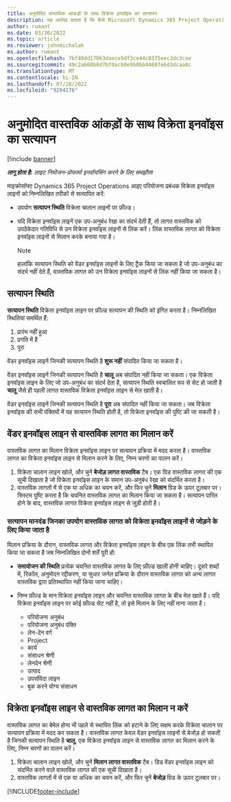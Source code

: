 ```yaml
---
title: अनुमोदित वास्तविक आंकड़ों के साथ विक्रेता इनवॉइस का सत्यापन
description: यह आलेख बताता है कि कैसे Microsoft Dynamics 365 Project Operations आइए प्रोजेक्ट मैनेजर वेंडर इनवॉइस को वास्तविक के साथ सत्यापित करते हैं जिन्हें ठेकेदारों द्वारा काम और रिकॉर्ड किए गए समय के रूप में अनुमोदित किया गया था, और खर्च और सामग्री जो प्रोजेक्ट टीम के सदस्यों द्वारा उपयोग की गई थी।
author: rumant
ms.date: 03/30/2022
ms.topic: article
ms.reviewer: johnmichalak
ms.author: rumant
ms.openlocfilehash: 7bf48dd17063daece5df3ce44c0375eec3dc3cae
ms.sourcegitcommit: 49c2a668b8d7bf0acb9e9b0bb44687e6d3dcaa8c
ms.translationtype: MT
ms.contentlocale: hi-IN
ms.lasthandoff: 07/28/2022
ms.locfileid: "9204176"
---
```

# <a name="verification-of-vendor-invoices-with-approved-actuals"></a>अनुमोदित वास्तविक आंकड़ों के साथ विक्रेता इनवॉइस का सत्यापन

[!include [banner](../../includes/dataverse-preview.md)]

_**लागू होता है:** लाइट नियोजन-प्रोफार्मा इनवॉयसिंग करने के लिए समझौता_

माइक्रोसॉफ्ट Dynamics 365 Project Operations आइए परियोजना प्रबंधक विक्रेता इनवॉइस लाइनों को निम्नलिखित तरीकों से सत्यापित करें:

- उपयोग **सत्यापन स्थिति** विक्रेता चालान लाइनों पर फ़ील्ड।
- यदि विक्रेता इनवॉइस लाइनें एक उप-अनुबंध रेखा का संदर्भ देती हैं, तो लागत वास्तविक को उपठेकेदार गतिविधि से उन विक्रेता इनवॉइस लाइनों से लिंक करें। लिंक वास्तविक लागत को विक्रेता इनवॉइस लाइनों से मिलान करके बनाया गया है।

    > [!NOTE]
    > हालांकि सत्यापन स्थिति को वेंडर इनवॉइस लाइनों के लिए ट्रैक किया जा सकता है जो उप-अनुबंध का संदर्भ नहीं देते हैं, वास्तविक लागत को उन विक्रेता इनवॉइस लाइनों से लिंक नहीं किया जा सकता है।

## <a name="verification-status"></a>सत्यापन स्थिति

**सत्यापन स्थिति** विक्रेता इनवॉइस लाइन पर फ़ील्ड सत्यापन की स्थिति को इंगित करता है। निम्नलिखित स्थितियां समर्थित हैं:

1. प्रारंभ नहीं हुआ
2. प्रगति में है
3. पूरा

वेंडर इनवॉइस लाइनें जिनकी सत्यापन स्थिति है **शुरू नहीं** संपादित किया जा सकता है।

वेंडर इनवॉइस लाइनें जिनकी सत्यापन स्थिति है **चालू** अब संपादित नहीं किया जा सकता। एक विक्रेता इनवॉइस लाइन के लिए जो उप-अनुबंध का संदर्भ देता है, सत्यापन स्थिति स्वचालित रूप से सेट हो जाती है **चालू** जैसे ही पहली लागत वास्तविक विक्रेता इनवॉइस लाइन से मेल खाती है।

वेंडर इनवॉइस लाइनें जिनकी सत्यापन स्थिति है **पूरा** अब संपादित नहीं किया जा सकता। जब विक्रेता इनवॉइस की सभी पंक्तियों में यह सत्यापन स्थिति होती है, तो विक्रेता इनवॉइस की पुष्टि की जा सकती है।

## <a name="match-cost-actuals-to-vendor-invoice-lines"></a>वेंडर इनवॉइस लाइन से वास्तविक लागत का मिलान करें

वास्तविक लागत का मिलान विक्रेता इनवॉइस लाइन पर सत्यापन प्रक्रिया में मदद करता है। वास्तविक लागत का विक्रेता इनवॉइस लाइन से मिलान करने के लिए, निम्न चरणों का पालन करें।

1. विक्रेता चालान लाइन खोलें, और चुनें **बेजोड़ लागत वास्तविक** टैब। एक ग्रिड वास्तविक लागत की एक सूची दिखाता है जो विक्रेता इनवॉइस लाइन के समान उप-अनुबंध रेखा को संदर्भित करता है।
2. वास्तविक लागतों में से एक या अधिक का चयन करें, और फिर चुनें **मिलान** ग्रिड के ऊपर टूलबार पर। सिस्टम पुष्टि करता है कि चयनित वास्तविक लागत का मिलान किया जा सकता है। सत्यापन पारित होने के बाद, वास्तविक लागत विक्रेता इनवॉइस लाइन से जुड़ी होती है।

### <a name="validation-criteria-that-are-used-to-link-cost-actuals-to-vendor-invoice-lines"></a>सत्यापन मानदंड जिनका उपयोग वास्तविक लागत को विक्रेता इनवॉइस लाइनों से जोड़ने के लिए किया जाता है

मिलान प्रक्रिया के दौरान, वास्तविक लागत और विक्रेता इनवॉइस लाइन के बीच एक लिंक तभी स्थापित किया जा सकता है जब निम्नलिखित दोनों शर्तें पूरी हों:

- **समायोजन की स्थिति** प्रत्येक चयनित वास्तविक लागत के लिए फ़ील्ड खाली होनी चाहिए। दूसरे शब्दों में, रिकॉल, अनुमोदन रद्दीकरण, या सुधार जर्नल प्रक्रिया के दौरान वास्तविक लागत को अन्य लागत वास्तविक द्वारा प्रतिस्थापित नहीं किया जाना चाहिए।
- निम्न फ़ील्ड के मान विक्रेता इनवॉइस लाइन और चयनित वास्तविक लागत के बीच मेल खाते हैं। यदि विक्रेता इनवॉइस लाइन पर कोई फ़ील्ड सेट नहीं है, तो इसे मिलान के लिए नहीं माना जाता है।

    - परियोजना अनुबंध
    - परियोजना अनुबंध पंक्ति
    - लेन-देन वर्ग
    - Project
    - कार्य
    - संसाधन श्रेणी
    - लेनदेन श्रेणी
    - उत्पाद
    - उपसंविदा लाइन
    - बुक करने योग्य संसाधन

## <a name="unmatch-cost-actuals-from-a-vendor-invoice-line"></a>विक्रेता इनवॉइस लाइन से वास्तविक लागत का मिलान न करें

वास्तविक लागत का बेमेल होना भी पहले से स्थापित लिंक को हटाने के लिए सक्षम करके विक्रेता चालान पर सत्यापन प्रक्रिया में मदद कर सकता है। वास्तविक लागत केवल वेंडर इनवॉइस लाइनों से बेजोड़ हो सकती है जिनकी सत्यापन स्थिति है **चालू**. एक विक्रेता इनवॉइस लाइन से वास्तविक लागत का मिलान करने के लिए, निम्न चरणों का पालन करें।

1. विक्रेता चालान लाइन खोलें, और चुनें **मिलान लागत वास्तविक** टैब। ग्रिड वेंडर इनवॉइस लाइन को संदर्भित करने वाले वास्तविक लागत की एक सूची दिखाता है।
2. वास्तविक लागतों में से एक या अधिक का चयन करें, और फिर चुनें **बेजोड़** ग्रिड के ऊपर टूलबार पर।

[!INCLUDE[footer-include](../../includes/footer-banner.md)]
